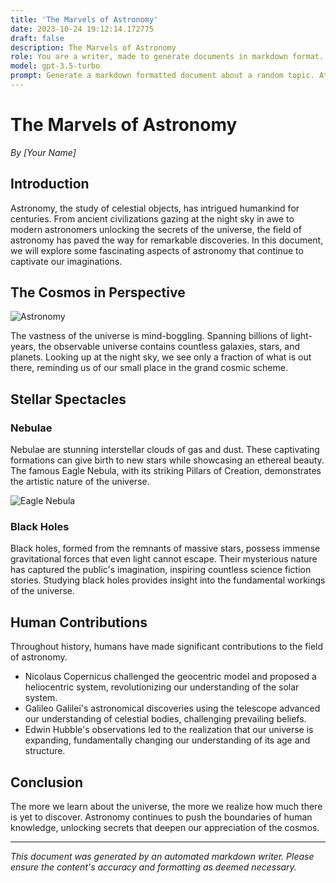 ```yaml
---
title: 'The Marvels of Astronomy'
date: 2023-10-24 19:12:14.172775
draft: false
description: The Marvels of Astronomy
role: You are a writer, made to generate documents in markdown format. It is very important that all of the documents you generate are in valid markdown format.
model: gpt-3.5-turbo
prompt: Generate a markdown formatted document about a random topic. At the bottom, include a disclaimer explaining that the document was generated by you. The first line of the document should be the title. Make sure that the entire document is in proper markdown format, using a mix of various tags to make the document visually appealing.
---
```


# The Marvels of Astronomy

*By [Your Name]*

## Introduction

Astronomy, the study of celestial objects, has intrigued humankind for centuries. From ancient civilizations gazing at the night sky in awe to modern astronomers unlocking the secrets of the universe, the field of astronomy has paved the way for remarkable discoveries. In this document, we will explore some fascinating aspects of astronomy that continue to captivate our imaginations.

## The Cosmos in Perspective

![Astronomy](https://example.com/astronomy-image.jpg)

The vastness of the universe is mind-boggling. Spanning billions of light-years, the observable universe contains countless galaxies, stars, and planets. Looking up at the night sky, we see only a fraction of what is out there, reminding us of our small place in the grand cosmic scheme.

## Stellar Spectacles

### Nebulae

Nebulae are stunning interstellar clouds of gas and dust. These captivating formations can give birth to new stars while showcasing an ethereal beauty. The famous Eagle Nebula, with its striking Pillars of Creation, demonstrates the artistic nature of the universe.

![Eagle Nebula](https://example.com/eagle-nebula.jpg)

### Black Holes

Black holes, formed from the remnants of massive stars, possess immense gravitational forces that even light cannot escape. Their mysterious nature has captured the public's imagination, inspiring countless science fiction stories. Studying black holes provides insight into the fundamental workings of the universe.

## Human Contributions

Throughout history, humans have made significant contributions to the field of astronomy.

- Nicolaus Copernicus challenged the geocentric model and proposed a heliocentric system, revolutionizing our understanding of the solar system.
- Galileo Galilei's astronomical discoveries using the telescope advanced our understanding of celestial bodies, challenging prevailing beliefs.
- Edwin Hubble's observations led to the realization that our universe is expanding, fundamentally changing our understanding of its age and structure.

## Conclusion

The more we learn about the universe, the more we realize how much there is yet to discover. Astronomy continues to push the boundaries of human knowledge, unlocking secrets that deepen our appreciation of the cosmos.

---

*This document was generated by an automated markdown writer. Please ensure the content's accuracy and formatting as deemed necessary.*